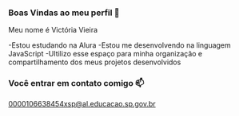 ### Boas Vindas ao meu perfil 💙

Meu nome é Victória Vieira

-Estou estudando na Alura 
-Estou me desenvolvendo na linguagem JavaScript
-Ultilizo esse espaço para minha organização e compartilhamento dos meus projetos desenvolvidos

### Você entrar em contato comigo 📫

0000106638454xsp@al.educacao.sp.gov.br
